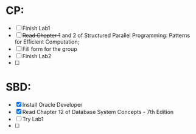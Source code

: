 
# CP:
- [ ] Finish Lab1
- [ ] ~~Read Chapter 1~~ and 2 of Structured Parallel Programming: Patterns for Efficient Computation;
- [ ] Fill form for the group
- [ ] Finish Lab2
- [ ] 

# SBD:
- [x] Install Oracle Developer
- [x] Read Chapter 12 of Database System Concepts - 7th Edition
- [ ] Try Lab1
- [ ] 